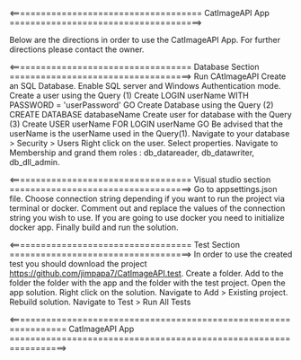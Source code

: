 <===================================== CatImageAPI App =====================================>

Below are the directions in order to use the CatImageAPI App.
For further directions please contact the owner.

<=================================== Database Section ===================================>
Run CAtImageAPI
Create an SQL Database.
Enable SQL server and Windows Authentication mode.
    Create a user using the Query (1)
    Create LOGIN userName
    WITH PASSWORD = 'userPassword'
    GO
Create Database using the Query (2)
    CREATE DATABASE databaseName
Create user for database with the Query (3)
    Create USER userName
    FOR LOGIN userName
    GO
Be advised that the userName is the userName used in the Query(1).
Navigate to your database > Security > Users
Right click on the user.
Select properties.
Navigate to Membership and grand them roles : db_datareader, db_datawriter, db_dll_admin.

<=================================== Visual studio section ===================================>
Go to appsettings.json file.
Choose connection string depending if you want to run the project via terminal or docker.
Comment out and replace the values of the connection string you wish to use.
If you are going to use docker you need to initialize docker app.
Finally build and run the solution.

<=================================== Test Section ===================================>
In order to use the created test you should download the project https://github.com/jimpapa7/CatImageAPI.test.
Create a folder.
Add to the folder the folder with the app and the folder with the test project.
Open the app solution.
Right click on the solution.
Navigate to Add > Existing project.
Rebuild solution.
Navigate to Test > Run All Tests

<================================================================= CatImageAPI App =================================================================>
